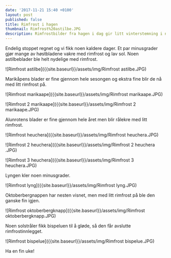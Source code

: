 ```yaml
---
date: '2017-11-21 15:40 +0100'
layout: post
published: false
title: Rimfrost i hagen
thumbnail: Rimfrost%20astilbe.JPG
description: Rimfrostbilder fra hagen i dag gir litt vinterstemning i november.
---
```


Endelig stoppet regnet og vi fikk noen kaldere dager. Et par minusgrader gjør mange av høstbladene vakre med rimfrost og lav sol. Noen astilbeblader ble helt nydelige med rimfrost. 

![Rimfrost astilbe]({{site.baseurl}}/assets/img/Rimfrost astilbe.JPG)

Marikåpens blader er fine gjennom hele sesongen og ekstra fine blir de nå med litt rimfrost på.

![Rimfrost marikaape]({{site.baseurl}}/assets/img/Rimfrost marikaape.JPG)

![Rimfrost 2 marikaape]({{site.baseurl}}/assets/img/Rimfrost 2 marikaape.JPG)

<!--more-->

Alunrotens blader er fine gjennom hele året men blir rålekre med litt rimfrost. 

![Rimfrost heuchera]({{site.baseurl}}/assets/img/Rimfrost heuchera.JPG)

![Rimfrost 2 heuchera]({{site.baseurl}}/assets/img/Rimfrost 2 heuchera .JPG)

![Rimfrost 3 heuchera]({{site.baseurl}}/assets/img/Rimfrost 3 heuchera.JPG)

Lyngen kler noen minusgrader.

![Rimfrost lyng]({{site.baseurl}}/assets/img/Rimfrost lyng.JPG)

Oktoberbergnappen har nesten visnet, men med litt rimfrost på ble den ganske fin igjen.

![Rimfrost oktoberbergknapp]({{site.baseurl}}/assets/img/Rimfrost oktoberbergknapp.JPG)

Noen solstråler fikk bispeluen til å gløde, så den får avslutte rimfrostinnlegget.

![Rimfrost bispelue]({{site.baseurl}}/assets/img/Rimfrost bispelue.JPG)

Ha en fin uke!



